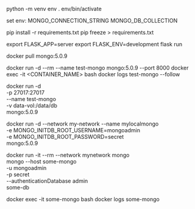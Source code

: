 python -m venv env
. env/bin/activate


set env:
MONGO_CONNECTION_STRING
MONGO_DB_COLLECTION

pip install -r requirements.txt
pip freeze > requirements.txt


export FLASK_APP=server
export FLASK_ENV=development
flask run

docker pull mongo:5.0.9

docker run -d --rm  --name test-mongo mongo:5.0.9 --port 8000
docker exec -it <CONTAINER_NAME> bash
docker logs test-mongo --follow


docker run -d \
    -p 27017:27017 \
    --name test-mongo \
    -v data-vol:/data/db \
    mongo:5.0.9

docker run -d --network my-network --name mylocalmongo \
	-e MONGO_INITDB_ROOT_USERNAME=mongoadmin \
	-e MONGO_INITDB_ROOT_PASSWORD=secret \
	mongo:5.0.9


docker run -it --rm --network mynetwork mongo \
	mongo --host some-mongo \
		-u mongoadmin \
		-p secret \
		--authenticationDatabase admin \
		some-db


docker exec -it some-mongo bash
docker logs some-mongo
